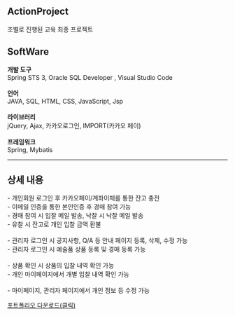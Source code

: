 <h2>ActionProject</h2>
조별로 진행된 교육 최종 프로젝트

<h2>SoftWare</h2>
<strong>개발 도구 </strong><br>
Spring STS 3, Oracle SQL Developer , Visual Studio Code<br>
<br>
<strong>언어</strong><br>
JAVA, SQL, HTML, CSS, JavaScript, Jsp<br>
<br>
<strong>라이브러리</strong><br>
jQuery, Ajax, 카카오로그인, IMPORT(카카오 페이)<br>
<br>
<strong>프레임워크</strong><br>
Spring, Mybatis

<hr>

<h2>상세 내용</h2>
- 개인회원 로그인 후 카카오페이/계좌이체를 통한 잔고 충전 <br>
- 이메일 인증을 통한 본인인증 후 경매 참여 가능<br>
- 경매 참여 시 입찰 메일 발송, 낙찰 시 낙찰 메일 발송<br>
- 유찰 시 잔고로 개인 입찰 금액 환불<br>
<br>
- 관리자 로그인 시 공지사항, Q/A 등 안내 페이지 등록, 삭제, 수정 가능<br>
- 관리자 로그인 시 예술품 상품 등록 및 경매 등록 가능<br>
<br>
- 상품 확인 시 상품의 입찰 내역 확인 가능<br>
- 개인 마이페이지에서 개별 입찰 내역 확인 가능<br>
<br>
- 마이페이지, 관리자 페이지에서 개인 정보 등 수정 가능

<a href="https://drive.google.com/file/d/14c1G0Yw7spRpqIpWTqHgQspTv-vLhj4I/view?usp=drive_link">포트폴리오 다운로드(클릭)</a>
